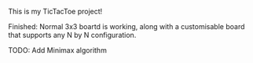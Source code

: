 This is my TicTacToe project!

Finished: Normal 3x3 boartd is working, along with a customisable board that supports any N by N configuration.

TODO: Add Minimax algorithm
